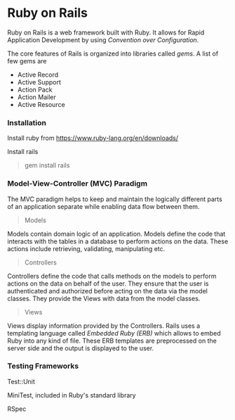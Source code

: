 # Ruby on Rails

Ruby on Rails is a web framework built with Ruby. It allows for Rapid Application Development by using 
*Convention over Configuration*.

The core features of Rails is organized into libraries called *gems*. A list of few gems are

* Active Record
* Active Support
* Action Pack
* Action Mailer
* Active Resource


### Installation

Install ruby from https://www.ruby-lang.org/en/downloads/

Install rails
> gem install rails


### Model-View-Controller (MVC) Paradigm

The MVC paradigm helps to keep and maintain the logically different parts of an application separate while enabling data flow between them.

> Models

Models contain domain logic of an application. Models define the code that interacts with the tables in a database to perform actions on the data. These actions include retrieving, validating, manipulating etc.

> Controllers 

Controllers define the code that calls methods on the models to perform actions on the data on behalf of the user. 
They ensure that the user is authenticated and authorized before acting on the data via the model classes. They provide the Views with data from the model classes. 

> Views

Views display information provided by the Controllers. Rails uses a templating language called *Embedded Ruby (ERB)* which allows to embed Ruby into any kind of file. These ERB templates are preprocessed on the server side and the output is displayed to the user. 

### Testing Frameworks

Test::Unit 

MiniTest, included in Ruby's standard library

RSpec



